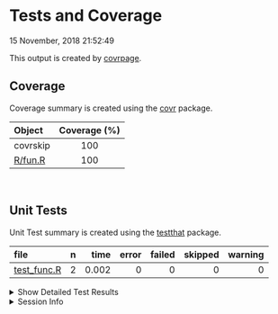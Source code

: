 Tests and Coverage
================
15 November, 2018 21:52:49

This output is created by
[covrpage](https://github.com/yonicd/covrpage).

## Coverage

Coverage summary is created using the
[covr](https://github.com/r-lib/covr) package.

| Object                | Coverage (%) |
| :-------------------- | :----------: |
| covrskip              |     100      |
| [R/fun.R](../R/fun.R) |     100      |

<br>

## Unit Tests

Unit Test summary is created using the
[testthat](https://github.com/r-lib/testthat)
package.

| file                                 | n |  time | error | failed | skipped | warning |
| :----------------------------------- | -: | ----: | ----: | -----: | ------: | ------: |
| [test\_func.R](testthat/test_func.R) | 2 | 0.002 |     0 |      0 |       0 |       0 |

<details closed>

<summary> Show Detailed Test Results
</summary>

| file                                  | context | test               | status | n |  time |
| :------------------------------------ | :------ | :----------------- | :----- | -: | ----: |
| [test\_func.R](testthat/test_func.R#) | test    | odd: check sum     | PASS   | 1 | 0.001 |
| [test\_func.R](testthat/test_func.R#) | test    | even: check divide | PASS   | 1 | 0.001 |

</details>

<details>

<summary> Session Info </summary>

| Field    | Value                               |
| :------- | :---------------------------------- |
| Version  | R version 3.5.1 (2018-07-02)        |
| Platform | x86\_64-apple-darwin15.6.0 (64-bit) |
| Running  | macOS High Sierra 10.13.6           |
| Language | en\_US                              |
| Timezone | America/New\_York                   |

| Package  | Version    |
| :------- | :--------- |
| testthat | 2.0.0.9000 |
| covr     | 3.2.0      |
| covrpage | 0.0.66     |

</details>

<!--- Final Status : pass --->
